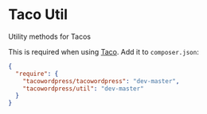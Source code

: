 # Taco Util

Utility methods for Tacos

This is required when using [Taco](https://github.com/tacowordpress/tacowordpress). Add it to `composer.json`:

```json
{
  "require": {
    "tacowordpress/tacowordpress": "dev-master",
    "tacowordpress/util": "dev-master"
  }
}
```
